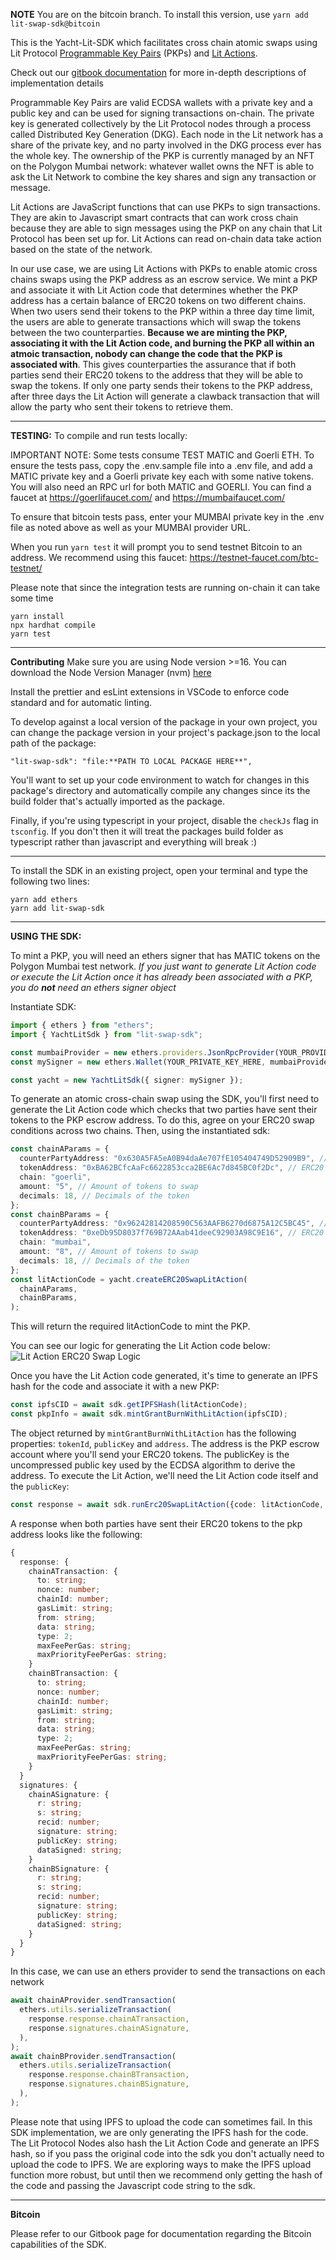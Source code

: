 **NOTE**
You are on the bitcoin branch. To install this version, use `yarn add lit-swap-sdk@bitcoin`

This is the Yacht-Lit-SDK which facilitates cross chain atomic swaps using Lit Protocol [Programmable Key Pairs](https://developer.litprotocol.com/coreConcepts/LitActionsAndPKPs/PKPs) (PKPs) and [Lit Actions](https://developer.litprotocol.com/coreConcepts/LitActionsAndPKPs/litActions).

Check out our [gitbook documentation](https://hank-minden.gitbook.io/yacht-lit-sdk-developer-docs/) for more in-depth descriptions of implementation details

Programmable Key Pairs are valid ECDSA wallets with a private key and a public key and can be used for signing transactions on-chain. The private key is generated collectively by the Lit Protocol nodes through a process called Distributed Key Generation (DKG). Each node in the Lit network has a share of the private key, and no party involved in the DKG process ever has the whole key. The ownership of the PKP is currently managed by an NFT on the Polygon Mumbai network: whatever wallet owns the NFT is able to ask the Lit Network to combine the key shares and sign any transaction or message.

Lit Actions are JavaScript functions that can use PKPs to sign transactions. They are akin to Javascript smart contracts that can work cross chain because they are able to sign messages using the PKP on any chain that Lit Protocol has been set up for. Lit Actions can read on-chain data take action based on the state of the network.

In our use case, we are using Lit Actions with PKPs to enable atomic cross chains swaps using the PKP address as an escrow service. We mint a PKP and associate it with Lit Action code that determines whether the PKP address has a certain balance of ERC20 tokens on two different chains. When two users send their tokens to the PKP within a three day time limit, the users are able to generate transactions which will swap the tokens between the two counterparties. **Because we are minting the PKP, associating it with the Lit Action code, and burning the PKP all within an atmoic transaction, nobody can change the code that the PKP is associated with**. This gives counterparties the assurance that if both parties send their ERC20 tokens to the address that they will be able to swap the tokens. If only one party sends their tokens to the PKP address, after three days the Lit Action will generate a clawback transaction that will allow the party who sent their tokens to retrieve them.

---

**TESTING:**
To compile and run tests locally:

IMPORTANT NOTE: Some tests consume TEST MATIC and Goerli ETH. To ensure the tests pass, copy the .env.sample file into a .env file, and add a MATIC private key and a Goerli private key each with some native tokens. You will also need an RPC url for both MATIC and GOERLI. You can find a faucet at https://goerlifaucet.com/ and https://mumbaifaucet.com/

To ensure that bitcoin tests pass, enter your MUMBAI private key in the .env file as noted above as well as your MUMBAI provider URL.

When you run `yarn test` it will prompt you to send testnet Bitcoin to an address. We recommend using this faucet: https://testnet-faucet.com/btc-testnet/

Please note that since the integration tests are running on-chain it can take some time

```
yarn install
npx hardhat compile
yarn test
```

---

**Contributing**
Make sure you are using Node version >=16. You can download the Node Version Manager (nvm) [here](https://github.com/nvm-sh/nvm)

Install the prettier and esLint extensions in VSCode to enforce code standard and for automatic linting.

To develop against a local version of the package in your own project, you can change the package version in your project's package.json to the local path of the package:

```
"lit-swap-sdk": "file:**PATH TO LOCAL PACKAGE HERE**",
```

You'll want to set up your code environment to watch for changes in this package's directory and automatically compile any changes since its the build folder that's actually imported as the package.

Finally, if you're using typescript in your project, disable the `checkJs` flag in `tsconfig`. If you don't then it will treat the packages build folder as typescript rather than javascript and everything will break :)

---

To install the SDK in an existing project, open your terminal and type the following two lines:

```
yarn add ethers
yarn add lit-swap-sdk
```

---

**USING THE SDK:**

To mint a PKP, you will need an ethers signer that has MATIC tokens on the Polygon Mumbai test network. _If you just want to generate Lit Action code or execute the Lit Action once it has already been associated with a PKP, you do **not** need an ethers signer object_

Instantiate SDK:

```typescript
import { ethers } from "ethers";
import { YachtLitSdk } from "lit-swap-sdk";

const mumbaiProvider = new ethers.providers.JsonRpcProvider(YOUR_PROVIDER_URL);
const mySigner = new ethers.Wallet(YOUR_PRIVATE_KEY_HERE, mumbaiProvider);

const yacht = new YachtLitSdk({ signer: mySigner });
```

To generate an atomic cross-chain swap using the SDK, you'll first need to generate the Lit Action code which checks that two parties have sent their tokens to the PKP escrow address. To do this, agree on your ERC20 swap conditions across two chains. Then, using the instantiated sdk:

```typescript
const chainAParams = {
  counterPartyAddress: "0x630A5FA5eA0B94daAe707fE105404749D52909B9", // Wallet address to send ERC20 tokens on Chain A
  tokenAddress: "0xBA62BCfcAaFc6622853cca2BE6Ac7d845BC0f2Dc", // ERC20 Contract Address on Chain A
  chain: "goerli",
  amount: "5", // Amount of tokens to swap
  decimals: 18, // Decimals of the token
};
const chainBParams = {
  counterPartyAddress: "0x96242814208590C563AAFB6270d6875A12C5BC45", // Wallet address to send ERC20 tokens on Chain B
  tokenAddress: "0xeDb95D8037f769B72AAab41deeC92903A98C9E16", // ERC20 Contract Address on Chain B
  chain: "mumbai",
  amount: "8", // Amount of tokens to swap
  decimals: 18, // Decimals of the token
};
const litActionCode = yacht.createERC20SwapLitAction(
  chainAParams,
  chainBParams,
);
```

This will return the required litActionCode to mint the PKP.

You can see our logic for generating the Lit Action code below:
![Lit Action ERC20 Swap Logic](https://i.imgur.com/0dDSXny.png)

Once you have the Lit Action code generated, it's time to generate an IPFS hash for the code and associate it with a new PKP:

```typescript
const ipfsCID = await sdk.getIPFSHash(litActionCode);
const pkpInfo = await sdk.mintGrantBurnWithLitAction(ipfsCID);
```

The object returned by `mintGrantBurnWithLitAction` has the following properties: `tokenId`, `publicKey` and `address`. The address is the PKP escrow account where you'll send your ERC20 tokens. The publicKey is the uncompressed public key used by the ECDSA algorithm to derive the address. To execute the Lit Action, we'll need the Lit Action code itself and the `publicKey`:

```typescript
const response = await sdk.runErc20SwapLitAction({code: litActionCode, pkpPublicKey: pkpInfo.publicKey);
```

A response when both parties have sent their ERC20 tokens to the pkp address looks like the following:

```typescript
{
  response: {
    chainATransaction: {
      to: string;
      nonce: number;
      chainId: number;
      gasLimit: string;
      from: string;
      data: string;
      type: 2;
      maxFeePerGas: string;
      maxPriorityFeePerGas: string;
    }
    chainBTransaction: {
      to: string;
      nonce: number;
      chainId: number;
      gasLimit: string;
      from: string;
      data: string;
      type: 2;
      maxFeePerGas: string;
      maxPriorityFeePerGas: string;
    }
  }
  signatures: {
    chainASignature: {
      r: string;
      s: string;
      recid: number;
      signature: string;
      publicKey: string;
      dataSigned: string;
    }
    chainBSignature: {
      r: string;
      s: string;
      recid: number;
      signature: string;
      publicKey: string;
      dataSigned: string;
    }
  }
}
```

In this case, we can use an ethers provider to send the transactions on each network

```typescript
await chainAProvider.sendTransaction(
  ethers.utils.serializeTransaction(
    response.response.chainATransaction,
    response.signatures.chainASignature,
  ),
);
await chainBProvider.sendTransaction(
  ethers.utils.serializeTransaction(
    response.response.chainBTransaction,
    response.signatures.chainBSignature,
  ),
);
```

Please note that using IPFS to upload the code can sometimes fail. In this SDK implementation, we are only generating the IPFS hash for the code. The Lit Protocol Nodes also hash the Lit Action Code and generate an IPFS hash, so if you pass the original code into the sdk you don't actually need to upload the code to IPFS. We are exploring ways to make the IPFS upload function more robust, but until then we recommend only getting the hash of the code and passing the Javascript code string to the sdk.

---

**Bitcoin**

Please refer to our Gitbook page for documentation regarding the Bitcoin capabilities of the SDK.
